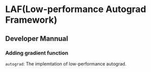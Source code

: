 # LAF(**L**ow-performance **A**utograd **F**ramework)

## Developer Mannual

### Adding gradient function

`autograd`: The implemtation of low-performance autograd.
